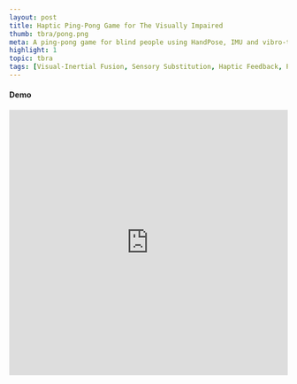 ```yaml
---
layout: post
title: Haptic Ping-Pong Game for The Visually Impaired
thumb: tbra/pong.png
meta: A ping-pong game for blind people using HandPose, IMU and vibro-tactile substitution.   
highlight: 1
topic: tbra
tags: [Visual-Inertial Fusion, Sensory Substitution, Haptic Feedback, Processing, Runway ML, HandPose, IMU, Motor Driver, I2C, Serial, OSC, Sensor Fusion]
---
```


<h4>Demo</h4>
<div class="text-center">
<iframe width="100%" height = "480" src="https://www.youtube.com/embed/_gn2VWhzZ2E" frameborder="0" allow="accelerometer; autoplay; encrypted-media; gyroscope; picture-in-picture" allowfullscreen></iframe>
</div>
<p></p>